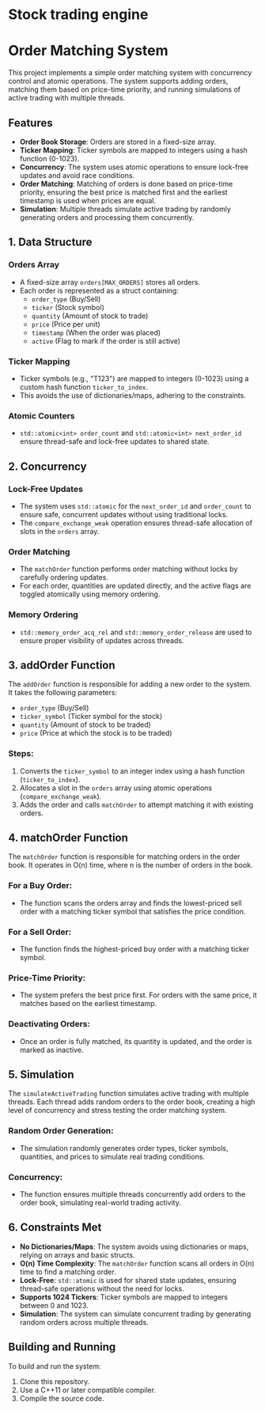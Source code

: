 # Stock trading engine

# Order Matching System

This project implements a simple order matching system with concurrency control and atomic operations. The system supports adding orders, matching them based on price-time priority, and running simulations of active trading with multiple threads.

## Features

- **Order Book Storage**: Orders are stored in a fixed-size array.
- **Ticker Mapping**: Ticker symbols are mapped to integers using a hash function (0-1023).
- **Concurrency**: The system uses atomic operations to ensure lock-free updates and avoid race conditions.
- **Order Matching**: Matching of orders is done based on price-time priority, ensuring the best price is matched first and the earliest timestamp is used when prices are equal.
- **Simulation**: Multiple threads simulate active trading by randomly generating orders and processing them concurrently.

## 1. Data Structure

### Orders Array
- A fixed-size array `orders[MAX_ORDERS]` stores all orders.
- Each order is represented as a struct containing:
  - `order_type` (Buy/Sell)
  - `ticker` (Stock symbol)
  - `quantity` (Amount of stock to trade)
  - `price` (Price per unit)
  - `timestamp` (When the order was placed)
  - `active` (Flag to mark if the order is still active)

### Ticker Mapping
- Ticker symbols (e.g., "T123") are mapped to integers (0-1023) using a custom hash function `ticker_to_index`. 
- This avoids the use of dictionaries/maps, adhering to the constraints.

### Atomic Counters
- `std::atomic<int> order_count` and `std::atomic<int> next_order_id` ensure thread-safe and lock-free updates to shared state.
  
## 2. Concurrency

### Lock-Free Updates
- The system uses `std::atomic` for the `next_order_id` and `order_count` to ensure safe, concurrent updates without using traditional locks.
- The `compare_exchange_weak` operation ensures thread-safe allocation of slots in the `orders` array.

### Order Matching
- The `matchOrder` function performs order matching without locks by carefully ordering updates.
- For each order, quantities are updated directly, and the active flags are toggled atomically using memory ordering.

### Memory Ordering
- `std::memory_order_acq_rel` and `std::memory_order_release` are used to ensure proper visibility of updates across threads.

## 3. addOrder Function

The `addOrder` function is responsible for adding a new order to the system. It takes the following parameters:
- `order_type` (Buy/Sell)
- `ticker_symbol` (Ticker symbol for the stock)
- `quantity` (Amount of stock to be traded)
- `price` (Price at which the stock is to be traded)

### Steps:
1. Converts the `ticker_symbol` to an integer index using a hash function (`ticker_to_index`).
2. Allocates a slot in the `orders` array using atomic operations (`compare_exchange_weak`).
3. Adds the order and calls `matchOrder` to attempt matching it with existing orders.

## 4. matchOrder Function

The `matchOrder` function is responsible for matching orders in the order book. It operates in O(n) time, where n is the number of orders in the book.

### For a Buy Order:
- The function scans the orders array and finds the lowest-priced sell order with a matching ticker symbol that satisfies the price condition.

### For a Sell Order:
- The function finds the highest-priced buy order with a matching ticker symbol.

### Price-Time Priority:
- The system prefers the best price first. For orders with the same price, it matches based on the earliest timestamp.

### Deactivating Orders:
- Once an order is fully matched, its quantity is updated, and the order is marked as inactive.

## 5. Simulation

The `simulateActiveTrading` function simulates active trading with multiple threads. Each thread adds random orders to the order book, creating a high level of concurrency and stress testing the order matching system.

### Random Order Generation:
- The simulation randomly generates order types, ticker symbols, quantities, and prices to simulate real trading conditions.

### Concurrency:
- The function ensures multiple threads concurrently add orders to the order book, simulating real-world trading activity.

## 6. Constraints Met

- **No Dictionaries/Maps**: The system avoids using dictionaries or maps, relying on arrays and basic structs.
- **O(n) Time Complexity**: The `matchOrder` function scans all orders in O(n) time to find a matching order.
- **Lock-Free**: `std::atomic` is used for shared state updates, ensuring thread-safe operations without the need for locks.
- **Supports 1024 Tickers**: Ticker symbols are mapped to integers between 0 and 1023.
- **Simulation**: The system can simulate concurrent trading by generating random orders across multiple threads.

## Building and Running

To build and run the system:

1. Clone this repository.
2. Use a C++11 or later compatible compiler.
3. Compile the source code.
